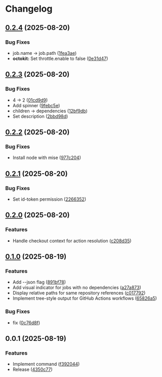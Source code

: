 # Changelog

## [0.2.4](https://github.com/koki-develop/ghatree/compare/v0.2.3...v0.2.4) (2025-08-20)


### Bug Fixes

* job.name -&gt; job.path ([1fea3ae](https://github.com/koki-develop/ghatree/commit/1fea3aedcbb48e54d8fe4e73fe7f94f9dde6db74))
* **octokit:** Set throttle.enable to false ([0e31d47](https://github.com/koki-develop/ghatree/commit/0e31d47377995258f05ad5f039258b52cbc17d00))

## [0.2.3](https://github.com/koki-develop/ghatree/compare/v0.2.2...v0.2.3) (2025-08-20)


### Bug Fixes

* 4 -&gt; 2 ([01cd9d9](https://github.com/koki-develop/ghatree/commit/01cd9d91084125fe6845ffc45d539eb48b63c4b5))
* Add spinner ([9febc5e](https://github.com/koki-develop/ghatree/commit/9febc5e8a21e62ef098d81b320027a946ed79dd6))
* children -&gt; dependencies ([12bf9db](https://github.com/koki-develop/ghatree/commit/12bf9db5f10bc58c73b16316d08c932f015ffdec))
* Set description ([2bbd98d](https://github.com/koki-develop/ghatree/commit/2bbd98dbb6323f15cf6e313e77d3066979a31c92))

## [0.2.2](https://github.com/koki-develop/ghatree/compare/v0.2.1...v0.2.2) (2025-08-20)


### Bug Fixes

* Install node with mise ([977c204](https://github.com/koki-develop/ghatree/commit/977c20419814421778b3e397a0bebd388894c026))

## [0.2.1](https://github.com/koki-develop/ghatree/compare/v0.2.0...v0.2.1) (2025-08-20)


### Bug Fixes

* Set id-token permission ([2266352](https://github.com/koki-develop/ghatree/commit/22663527e488a2f760ace053fb212f7b9fc4f570))

## [0.2.0](https://github.com/koki-develop/ghatree/compare/v0.1.0...v0.2.0) (2025-08-20)


### Features

* Handle checkout context for action resolution ([c208d35](https://github.com/koki-develop/ghatree/commit/c208d35ddfd55856205d474910a2aaa3762dfb2c))

## [0.1.0](https://github.com/koki-develop/ghatree/compare/v0.0.1...v0.1.0) (2025-08-19)


### Features

* Add --json flag ([891bf78](https://github.com/koki-develop/ghatree/commit/891bf7883424ddb7e19b628c7c5e6d45d68cc36d))
* Add visual indicator for jobs with no dependencies ([a27a873](https://github.com/koki-develop/ghatree/commit/a27a873b7eebca037bd6ca22cdc5c6feb99c9b27))
* Display relative paths for same repository references ([c017792](https://github.com/koki-develop/ghatree/commit/c017792ba2c104a792cba4d126eb13d34e25e641))
* Implement tree-style output for GitHub Actions workflows ([65826a5](https://github.com/koki-develop/ghatree/commit/65826a50ded53ecb8cd048c8934f12561018e6a3))


### Bug Fixes

* fix ([0c76d8f](https://github.com/koki-develop/ghatree/commit/0c76d8f2db617d7ce502954544a3d4ccab518167))

## 0.0.1 (2025-08-19)


### Features

* Implement command ([f392044](https://github.com/koki-develop/ghatree/commit/f392044e102a772b3d8c8f9dcfbe37c8d0fcd44d))
* Release ([4350c77](https://github.com/koki-develop/ghatree/commit/4350c77ddbcbaa7e75308d5ee5b9adf955da49b5))
